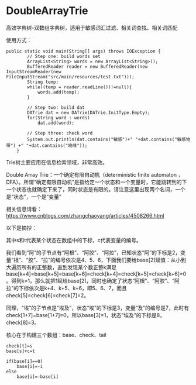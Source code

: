 # DoubleArrayTrie
高效字典树-双数组字典树，适用于敏感词汇过滤、相关词查找、相关词匹配

使用方式：
```
public static void main(String[] args) throws IOException {
        // Step one: build words set
        ArrayList<String> words = new ArrayList<String>();
        BufferedReader reader = new BufferedReader(new InputStreamReader(new FileInputStream("src/main/resources/test.txt")));
        String temp;
        while((temp = reader.readLine())!=null){
            words.add(temp);
        }

        // Step two: build dat
        DATrie dat = new DATrie(DATrie.InitType.Empty);
        for(String word : words)
            dat.add(word);

        // Step three: check word
        System.out.println(dat.contains("敏感")+" "+dat.contains("敏感地带") +" "+dat.contains("晓峰"));
    }
```



Trie树主要应用在信息检索领域，非常高效。

Double Array Trie：一个确定有限自动机（deterministic finite automaton ，DFA）。所谓“确定有限自动机”是指给定一个状态和一个变量时，它能跳转到的下一个状态也就确定下来了，同时状态是有限的。请注意这里出现两个名词，一个是“状态”，一个是“变量”



相关信息请看： https://www.cnblogs.com/zhangchaoyang/articles/4508266.html 



以下是摘抄：

其中s和t代表某个状态在数组中的下标，c代表变量的编号。

我们看到“阿”的子节点有“阿根”、“阿胶”、“阿拉”，已知状态“阿”的下标是2，变量“根”、“胶”、“拉”的编号依次是4、5、6，下面我们要给base[2]赋值：从小到大遍历所有的正整数，直到发现某个数正整k满足base[k+4]=base[k+5]=base[k+6]=check[k+4]=check[k+5]=check[k+6]=0。得到k=1，那么就把1赋给base[2]，同时也确定了状态“阿根”、“阿胶”、“阿拉”的下标依次是k+4、k+5、k+6，即5、6、7，而且check[5]=check[6]=check[7]=2。

同理，“埃”的子节点是“埃及”，状态“埃”的下标是3，变量“及”的编号是7，此时有check[1+7]=base[1+7]=0，所以base[3]=1，状态“埃及”的下标是8，check[8]=3。



核心在于构建三个数组：base、check、tail

```
check[t]=s
base[s]+c=t

if(base[i]==0)
    base[i]=-i
else
    base[i]=-base[i]
```

